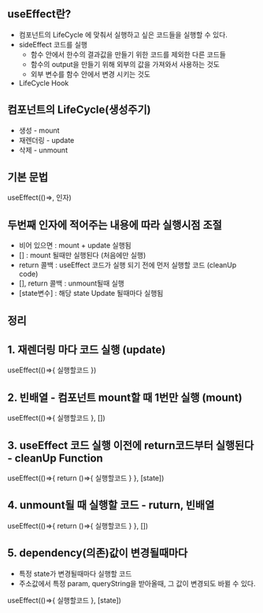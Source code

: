 ##  useEffect란? 
- 컴포넌트의 LifeCycle 에 맞춰서 실행하고 싶은 코드들을 실행할 수 있다.
- sideEffect 코드를 실행
  * 함수 안에서 한수의 결과값을 만들기 위한 코드를 제외한 다른 코드들
  - 함수의 output을 만들기 위해 외부의 값을 가져와서 사용하는 것도 
  - 외부 변수를 함수 안에서 변경 시키는 것도
- LifeCycle Hook

## 컴포넌트의 LifeCycle(생성주기)
- 생성 - mount
- 재렌더링 - update
- 삭제 - unmount

## 기본 문법
useEffect(()=>, 인자)

## 두번째 인자에 적어주는 내용에 따라 실행시점 조절
- 비어 있으면 : mount + update 실행됨  
- [] : mount 될때만 실행된다 (처음에만 실행)
- return 콜백 : useEffect 코드가 실행 되기 전에 먼저 실행할 코드 (cleanUp code)
- [], return 콜백 : unmount될때 실행
- [state변수] : 해당 state Update 될때마다 실행됨


## 정리

## 1. 재렌더링 마다 코드 실행 (update)
useEffect(()=>{ 실행할코드 })

## 2. 빈배열 - 컴포넌트 mount할 때 1번만 실행 (mount)
useEffect(()=>{ 실행할코드 }, [])

## 3. useEffect 코드 실행 이전에 return코드부터 실행된다 - cleanUp Function
useEffect(()=>{ 
  return ()=>{
    실행할코드
  }
}, [state])

## 4. unmount될 때 실행할 코드 - ruturn, 빈배열
useEffect(()=>{ 
  return ()=>{
    실행할코드
  }
}, [])

## 5. dependency(의존)값이 변경될때마다
- 특정 state가 변경될때마다 실행할 코드 
- 주소값에서 특정 param, queryString을 받아올때, 그 값이 변경되도 바뀔 수 있다.

useEffect(()=>{ 
  실행할코드
}, [state])
